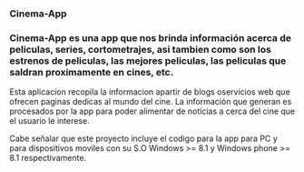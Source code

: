 ### Cinema-App
### Cinema-App es una app que nos brinda información acerca de peliculas, series, cortometrajes, asi tambien como son los estrenos de peliculas, las mejores peliculas, las peliculas que saldran proximamente en cines, etc.

Esta aplicacion recopila la informacion apartir de blogs oservicios web que ofrecen paginas dedicas al mundo del cine. La información que generan es procesados por la app para poder alimentar de noticias a cerca del cine que el usuario le interese.

Cabe señalar que este proyecto incluye el codigo para la app para PC y para dispositivos moviles con su S.O Windows >= 8.1 y Windows phone >= 8.1 respectivamente.

